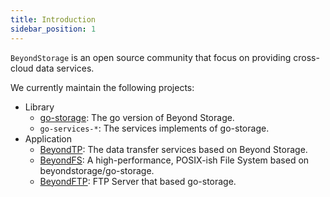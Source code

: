 ```yaml
---
title: Introduction
sidebar_position: 1
---
```


`BeyondStorage` is an open source community that focus on providing cross-cloud data services.

We currently maintain the following projects:

- Library
  - [go-storage](https://github.com/beyondstorage/go-storage): The go version of Beyond Storage.
  - `go-services-*`: The services implements of go-storage.
- Application
  - [BeyondTP](https://github.com/beyondstorage/beyond-tp/): The data transfer services based on Beyond Storage.
  - [BeyondFS](https://github.com/beyondstorage/beyond-fs/): A high-performance, POSIX-ish File System based on beyondstorage/go-storage.
  - [BeyondFTP](https://github.com/beyondstorage/beyond-ftp/): FTP Server that based go-storage.
